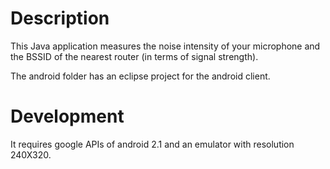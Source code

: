 # Description

This Java application measures the noise intensity of your microphone and the BSSID of the nearest router (in terms of signal strength).

The android folder has an eclipse project for the android client.

# Development

It requires google APIs of android 2.1 and an emulator with resolution 240X320.
